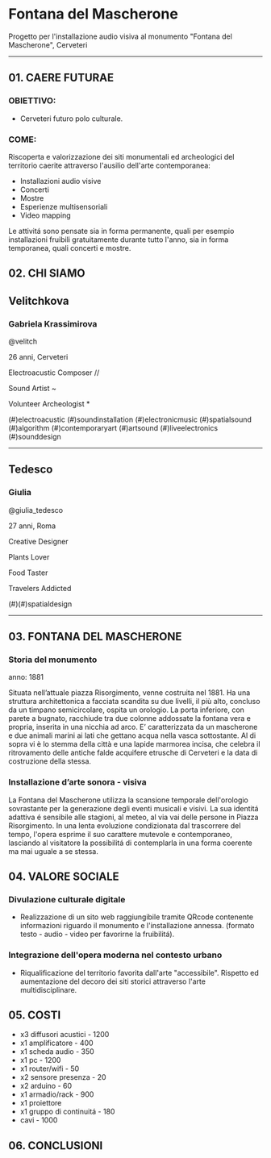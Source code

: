 # Fontana del Mascherone
Progetto per l'installazione audio visiva al monumento "Fontana del Mascherone", Cerveteri

---------------------

## 01. CAERE FUTURAE

### OBIETTIVO: 

- Cerveteri futuro polo culturale.

### COME:
Riscoperta e valorizzazione dei siti monumentali ed archeologici del territorio caerite attraverso l'ausilio dell'arte contemporanea:

- Installazioni audio visive
- Concerti
- Mostre
- Esperienze multisensoriali
- Video mapping

Le attivitá sono pensate sia in forma permanente, quali per esempio installazioni fruibili gratuitamente durante tutto l'anno, sia in forma temporanea, quali concerti e mostre.

## 02. CHI SIAMO

## Velitchkova 
### Gabriela Krassimirova

@velitch

26 anni, Cerveteri

Electroacustic Composer //

Sound Artist ~

Volunteer Archeologist *

(#)electroacustic (#)soundinstallation (#)electronicmusic (#)spatialsound (#)algorithm (#)contemporaryart (#)artsound (#)liveelectronics (#)sounddesign

----------

## Tedesco
### Giulia

@giulia_tedesco

27 anni, Roma

Creative Designer

Plants Lover

Food Taster

Travelers Addicted

(#)(#)spatialdesign

-----------

## 03. FONTANA DEL MASCHERONE

### Storia del monumento

anno: 1881

Situata nell’attuale piazza Risorgimento, venne costruita nel 1881. Ha una struttura architettonica a facciata scandita su due livelli, il più alto, concluso da un timpano semicircolare, ospita un orologio. La porta inferiore, con parete a bugnato, racchiude tra due colonne addossate la fontana vera e propria, inserita in una nicchia ad arco. E’ caratterizzata da un mascherone e due animali marini ai lati che gettano acqua nella vasca sottostante. Al di sopra vi è lo stemma della città e una lapide marmorea incisa, che celebra il ritrovamento delle antiche falde acquifere etrusche di Cerveteri e la data di costruzione della stessa.

### Installazione d’arte sonora - visiva

La Fontana del Mascherone utilizza la scansione temporale dell'orologio sovrastante per la generazione degli eventi musicali e visivi. La sua identitá adattiva é sensibile alle stagioni, al meteo, al via vai delle persone in Piazza Risorgimento. In una lenta evoluzione condizionata dal trascorrere del tempo, l'opera esprime il suo carattere mutevole e contemporaneo, lasciando al visitatore la possibilitá di contemplarla in una forma coerente ma mai uguale a se stessa.


## 04. VALORE SOCIALE

### Divulazione culturale digitale

- Realizzazione di un sito web raggiungibile tramite QRcode contenente informazioni riguardo il monumento e l'installazione annessa. (formato testo - audio - video per favorirne la fruibilitá).

### Integrazione dell'opera moderna nel contesto urbano

- Riqualificazione del territorio favorita dall'arte "accessibile". Rispetto ed aumentazione del decoro dei siti storici attraverso l'arte multidisciplinare.

## 05. COSTI

- x3 diffusori acustici - 1200
- x1 amplificatore - 400
- x1 scheda audio - 350
- x1 pc - 1200
- x1 router/wifi - 50
- x2 sensore presenza - 20
- x2 arduino - 60
- x1 armadio/rack - 900
- x1 proiettore
- x1 gruppo di continuitá - 180
- cavi - 1000

## 06. CONCLUSIONI
